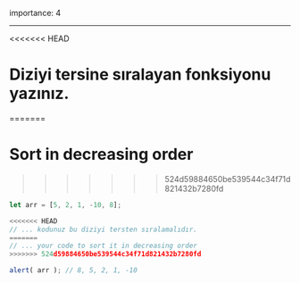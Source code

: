 importance: 4

---

<<<<<<< HEAD
# Diziyi tersine sıralayan fonksiyonu yazınız.
=======
# Sort in decreasing order
>>>>>>> 524d59884650be539544c34f71d821432b7280fd

```js
let arr = [5, 2, 1, -10, 8];

<<<<<<< HEAD
// ... kodunuz bu diziyi tersten sıralamalıdır.
=======
// ... your code to sort it in decreasing order
>>>>>>> 524d59884650be539544c34f71d821432b7280fd

alert( arr ); // 8, 5, 2, 1, -10
```

